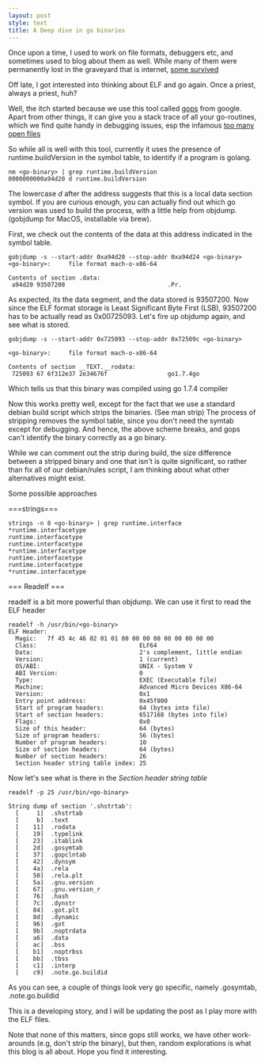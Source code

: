 ```yaml
---
layout: post
style: text
title: A Deep dive in go binaries
---
```


Once upon a time, I used to work on file formats, debuggers etc, and sometimes used to blog about them as well. 
While many of them were permanently lost in the graveyard that is internet, [some survived](http://qasim.zaidi.me/2010/02/what-is-in-heap.html) 

Off late, I got interested into thinking about ELF and go again. Once a priest, always a priest, huh?

Well, the itch started because we use this tool called [gops](https://github.com/google/gops) from google. 
Apart from other things, it can give you a stack trace of all your go-routines, which we find quite handy in debugging issues, esp the infamous [too many open files](https://github.com/golang/go/blob/045ad5bab812657a85707e480c29de9144881be1/src/net/http/server.go#L2665)

So while all is well with this tool, currently it uses the presence of runtime.buildVersion in the symbol table, to identify if a program is golang.

```
nm <go-binary> | grep runtime.buildVersion
0000000000a94d20 d runtime.buildVersion
```

The lowercase *d* after the address suggests that this is a local data section symbol. If you are curious enough, you can actually find out which go
version was used to build the process, with a little help from objdump. (gobjdump for MacOS, installable via brew).

First, we check out the contents of the data at this address indicated in the symbol table. 

```
gobjdump -s --start-addr 0xa94d20 --stop-addr 0xa94d24 <go-binary>
<go-binary>:     file format mach-o-x86-64

Contents of section .data:
 a94d20 93507200                             .Pr.      
```

As expected, its the data segment, and the data stored is 93507200. Now since the ELF format storage is Least Significant Byte First (LSB),
93507200 has to be actually read as 0x00725093. Let's fire up objdump again, and see what is stored.

```
gobjdump -s --start-addr 0x725093 --stop-addr 0x72509c <go-binary> 

<go-binary>:     file format mach-o-x86-64

Contents of section __TEXT.__rodata:
 725093 67 6f312e37 2e34676f                 go1.7.4go      
```

Which tells us that this binary was compiled using go 1.7.4 compiler

Now this works pretty well, except for the fact that we use a standard debian build script which strips the binaries. (See man strip) 
The process of stripping removes the symbol table, since  you don't need the symtab except for debugging. And hence, the above scheme breaks, and gops can't identify the binary correctly as a go binary.

While we can comment out the strip during build, the size difference between a stripped binary and one that isn't is quite significant, so rather than fix all of our debian/rules script, I am thinking about 
what other alternatives might exist.  

Some possible approaches

===strings===

```
strings -n 8 <go-binary> | grep runtime.interface
*runtime.interfacetype
runtime.interfacetype
runtime.interfacetype
*runtime.interfacetype
runtime.interfacetype
runtime.interfacetype
*runtime.interfacetype
```
=== Readelf ===

readelf is a bit more powerful than objdump. We can use it first to read the ELF header

```
readelf -h /usr/bin/<go-binary>
ELF Header:
  Magic:   7f 45 4c 46 02 01 01 00 00 00 00 00 00 00 00 00 
  Class:                             ELF64
  Data:                              2's complement, little endian
  Version:                           1 (current)
  OS/ABI:                            UNIX - System V
  ABI Version:                       0
  Type:                              EXEC (Executable file)
  Machine:                           Advanced Micro Devices X86-64
  Version:                           0x1
  Entry point address:               0x45f800
  Start of program headers:          64 (bytes into file)
  Start of section headers:          6517168 (bytes into file)
  Flags:                             0x0
  Size of this header:               64 (bytes)
  Size of program headers:           56 (bytes)
  Number of program headers:         10
  Size of section headers:           64 (bytes)
  Number of section headers:         26
  Section header string table index: 25
```

Now let's see what is there in the *Section header string table*

```
readelf -p 25 /usr/bin/<go-binary>

String dump of section '.shstrtab':
  [     1]  .shstrtab
  [     b]  .text
  [    11]  .rodata
  [    19]  .typelink
  [    23]  .itablink
  [    2d]  .gosymtab
  [    37]  .gopclntab
  [    42]  .dynsym
  [    4a]  .rela
  [    50]  .rela.plt
  [    5a]  .gnu.version
  [    67]  .gnu.version_r
  [    76]  .hash
  [    7c]  .dynstr
  [    84]  .got.plt
  [    8d]  .dynamic
  [    96]  .got
  [    9b]  .noptrdata
  [    a6]  .data
  [    ac]  .bss
  [    b1]  .noptrbss
  [    bb]  .tbss
  [    c1]  .interp
  [    c9]  .note.go.buildid
  ```
As you can see, a couple of things look very go specific, namely .gosymtab, .note.go.buildid

This is a developing story, and I will be updating the post as I play more with the ELF files. 

Note that none of this matters, since gops still works, we have  other work-arounds (e.g, don't strip the binary), but then, random explorations is what this blog is all about. Hope you find it interesting.
